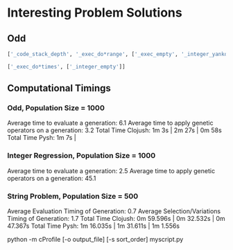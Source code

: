 # Interesting Problem Solutions

## Odd

``` python
['_code_stack_depth', '_exec_do*range', ['_exec_empty', '_integer_yankdup']]

['_exec_do*times', ['_integer_empty']]

```


## Computational Timings

### Odd, Population Size = 1000

Average time to evaluate a generation: 6.1
Average time to apply genetic operators on a generation: 3.2
Total Time Clojush: 1m 3s | 2m 27s | 0m 58s
Total Time Pysh: 1m 7s | 

### Integer Regression, Population Size = 1000

Average time to evaluate a generation: 2.5
Average time to apply genetic operators on a generation: 45.1

### String Problem, Population Size = 500

Average Evaluation Timing of Generation: 0.7
Average Selection/Variations Timing of Generation: 1.7
Total Time Clojush: 0m 59.596s | 0m 32.532s | 0m 47.367s
Total Time Pysh: 1m 16.035s | 1m 31.611s | 1m 1.556s

python -m cProfile [-o output_file] [-s sort_order] myscript.py